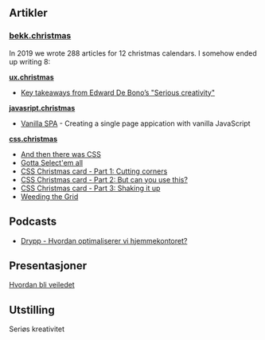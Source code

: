 ## Artikler

### [bekk.christmas](https://bekk.christmas/)
In 2019 we wrote 288 articles for 12 christmas calendars. I somehow ended up writing 8:

**[ux.christmas](https://ux.christmas/)**
- [Key takeaways from Edward De Bono’s "Serious creativity"](https://ux.christmas/2019/2)

**[javasript.christmas](https://javascript.christmas/)**
- [Vanilla SPA](https://javascript.christmas/2019/12) - Creating a single page appication with vanilla JavaScript

**[css.christmas](https://css.christmas/)**
- [And then there was CSS](https://css.christmas/2019/1)
- [Gotta Select'em all](https://css.christmas/2019/5)
- [CSS Christmas card - Part 1: Cutting corners](https://css.christmas/2019/12)
- [CSS Christmas card - Part 2: But can you use this?](https://css.christmas/2019/13)
- [CSS Christmas card - Part 3: Shaking it up](https://css.christmas/2019/14)
- [Weeding the Grid](https://css.christmas/2019/18)


## Podcasts
- [Drypp - Hvordan optimaliserer vi hjemmekontoret?](https://open.spotify.com/show/6SVNY97zuPWcVdvE2FSNRL)


## Presentasjoner

[Hvordan bli veiledet](https://dagfrode.no/artikler/hvordan-bli-veiledet/)

## Utstilling

Seriøs kreativitet
